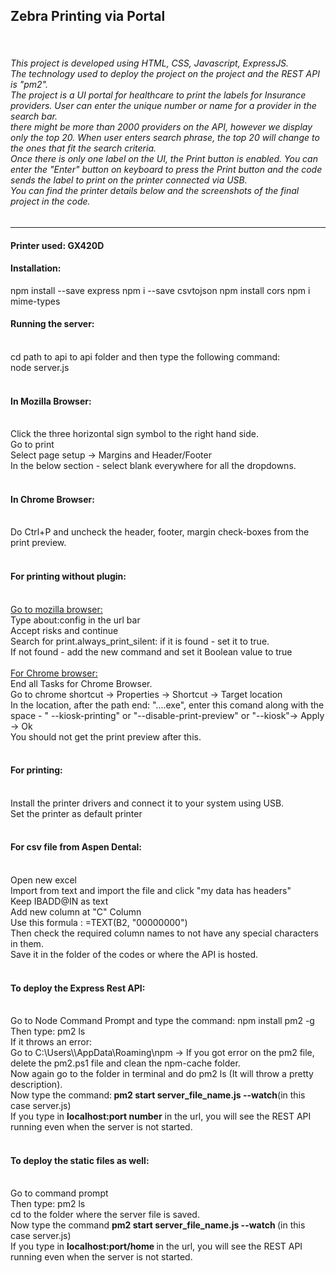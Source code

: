 <h2>Zebra Printing via Portal</h2><br/>
<h6>This project is developed using HTML, CSS, Javascript, ExpressJS.<br/> The technology used to deploy the project on the project and the REST API is "pm2". <br/> 
The project is a UI portal for healthcare to print the labels for Insurance providers. User can enter the unique number or name for a provider in the search bar. <br/>
there might be  more than 2000 providers on the API, however we display only the top 20. When user enters search phrase, the top 20 will change to the ones that fit the search criteria.<br />
Once there is only one label on the UI, the Print button is enabled. You can enter the "Enter" button on keyboard to press the Print button and the code sends the label to print on the printer connected via USB.<br/>
You can find the printer details below and the screenshots of the final project in the code.</h6>

<hr/>
<h4>Printer used: GX420D <h4/>
<h4>Installation:</h4>
npm install --save express
npm i --save csvtojson
npm install cors
npm i mime-types
<br/>
<h4>Running the server:</h4><br/>
cd path to api to api folder and then type the following command:<br/>
node server.js<br/>
<br/>
<h4>In Mozilla Browser:</h4><br/>
Click the three horizontal sign symbol to the right hand side.<br/>
Go to print<br/>
Select page setup -> Margins and Header/Footer<br/>
In the below section - select blank everywhere for all the dropdowns.<br/>
<br/>
<h4>In Chrome Browser:</h4><br/>
Do Ctrl+P and uncheck the header, footer, margin check-boxes from the print preview.<br/>
<br/>
<h4>For printing without plugin:</h4><br/>
<u>Go to mozilla browser:</u><br/>
Type about:config in the url bar<br/>
Accept risks and continue<br/>
Search for print.always_print_silent: if it is found - set it to true.<br />
If not found - add the new command and set it Boolean value to true<br/>
<br/>
<u> For Chrome browser: </u><br/>
End all Tasks for Chrome Browser.<br/>
Go to chrome shortcut -> Properties -> Shortcut -> Target location<br/>
In the location, after the path end: "....exe", enter this comand along with the space - " --kiosk-printing" or "--disable-print-preview" or "--kiosk"-> Apply -> Ok <br/>
You should not get the print preview after this.<br/>
<br/>
<h4>For printing:</h4><br/>
Install the printer drivers and connect it to your system using USB.<br/>
Set the printer as default printer<br/>
<br/>
<h4>For csv file from Aspen Dental:</h4><br/>
Open new excel<br/>
Import from text and import the file and click "my data has headers"<br/>
Keep IBADD@IN as text<br/>
Add new column at "C" Column<br/>
Use this formula : =TEXT(B2, "00000000")<br/>
Then check the required column names to not have any special characters in them. <br/>
Save it in the folder of the codes or where the API is hosted. <br/>
<br/>
<h4>To deploy the Express Rest API:</h4><br/>
Go to Node Command Prompt and type the command: npm install pm2 -g <br/>
Then type: pm2 ls<br/>
If it throws an error: <br/>
  Go to C:\Users\<username>\AppData\Roaming\npm -> If you got error on the pm2 file, delete the pm2.ps1 file and clean the npm-cache folder.<br/>
  Now again go to the folder in terminal and do pm2 ls (It will throw a pretty description).<br />
  Now type the command:<b> pm2 start server_file_name.js --watch</b>(in this case server.js)<br/>
  If you type in <b>localhost:port number</b> in the url, you will see the REST API running even when the server is not started.<br/>
<br/>
<h4>To deploy the static files as well:</h4><br/>
  Go to command prompt <br/>
  Then type: pm2 ls<br/>
  cd to the folder where the server file is saved.<br />
  Now type the command <b>pm2 start server_file_name.js --watch </b>(in this case server.js)<br/>
  If you type in <b>localhost:port/home </b> in the url, you will see the REST API running even when the server is not started.<br/>
